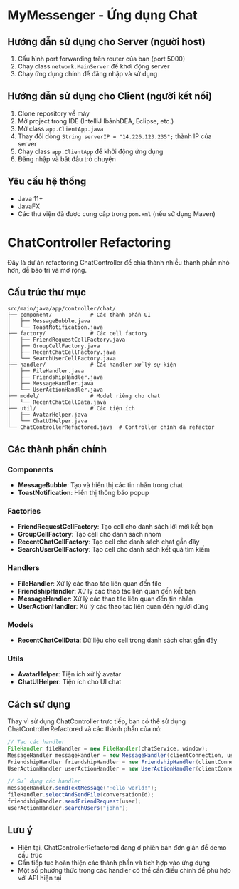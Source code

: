 # MyMessenger - Ứng dụng Chat

## Hướng dẫn sử dụng cho Server (người host)

1. Cấu hình port forwarding trên router của bạn (port 5000)
2. Chạy class `network.MainServer` để khởi động server
3. Chạy ứng dụng chính để đăng nhập và sử dụng

## Hướng dẫn sử dụng cho Client (người kết nối)

1. Clone repository về máy
2. Mở project trong IDE (IntelliJ IbảnhDEA, Eclipse, etc.)
3. Mở class `app.ClientApp.java`
4. Thay đổi dòng `String serverIP = "14.226.123.235";` thành IP của server
5. Chạy class `app.ClientApp` để khởi động ứng dụng
6. Đăng nhập và bắt đầu trò chuyện

## Yêu cầu hệ thống

- Java 11+
- JavaFX
- Các thư viện đã được cung cấp trong `pom.xml` (nếu sử dụng Maven)


# ChatController Refactoring

Đây là dự án refactoring ChatController để chia thành nhiều thành phần nhỏ hơn, dễ bảo trì và mở rộng.

## Cấu trúc thư mục

```
src/main/java/app/controller/chat/
├── component/            # Các thành phần UI
│   ├── MessageBubble.java
│   └── ToastNotification.java
├── factory/              # Các cell factory
│   ├── FriendRequestCellFactory.java
│   ├── GroupCellFactory.java
│   ├── RecentChatCellFactory.java
│   └── SearchUserCellFactory.java
├── handler/              # Các handler xử lý sự kiện
│   ├── FileHandler.java
│   ├── FriendshipHandler.java
│   ├── MessageHandler.java
│   └── UserActionHandler.java
├── model/                # Model riêng cho chat
│   └── RecentChatCellData.java
├── util/                 # Các tiện ích
│   ├── AvatarHelper.java
│   └── ChatUIHelper.java
└── ChatControllerRefactored.java  # Controller chính đã refactor
```

## Các thành phần chính

### Components

- **MessageBubble**: Tạo và hiển thị các tin nhắn trong chat
- **ToastNotification**: Hiển thị thông báo popup

### Factories

- **FriendRequestCellFactory**: Tạo cell cho danh sách lời mời kết bạn
- **GroupCellFactory**: Tạo cell cho danh sách nhóm
- **RecentChatCellFactory**: Tạo cell cho danh sách chat gần đây
- **SearchUserCellFactory**: Tạo cell cho danh sách kết quả tìm kiếm

### Handlers

- **FileHandler**: Xử lý các thao tác liên quan đến file
- **FriendshipHandler**: Xử lý các thao tác liên quan đến kết bạn
- **MessageHandler**: Xử lý các thao tác liên quan đến tin nhắn
- **UserActionHandler**: Xử lý các thao tác liên quan đến người dùng

### Models

- **RecentChatCellData**: Dữ liệu cho cell trong danh sách chat gần đây

### Utils

- **AvatarHelper**: Tiện ích xử lý avatar
- **ChatUIHelper**: Tiện ích cho UI chat

## Cách sử dụng

Thay vì sử dụng ChatController trực tiếp, bạn có thể sử dụng ChatControllerRefactored và các thành phần của nó:

```java
// Tạo các handler
FileHandler fileHandler = new FileHandler(chatService, window);
MessageHandler messageHandler = new MessageHandler(clientConnection, username, messagesContainer, rootNode, fileHandler, this::updateRecentChats);
FriendshipHandler friendshipHandler = new FriendshipHandler(clientConnection, username, this::updateFriendRequests, this::refreshAllData);
UserActionHandler userActionHandler = new UserActionHandler(clientConnection, username, rootNode, messageHandler, friendshipHandler, this::updateSearchResults);

// Sử dụng các handler
messageHandler.sendTextMessage("Hello world!");
fileHandler.selectAndSendFile(conversationId);
friendshipHandler.sendFriendRequest(user);
userActionHandler.searchUsers("john");
```

## Lưu ý

- Hiện tại, ChatControllerRefactored đang ở phiên bản đơn giản để demo cấu trúc
- Cần tiếp tục hoàn thiện các thành phần và tích hợp vào ứng dụng
- Một số phương thức trong các handler có thể cần điều chỉnh để phù hợp với API hiện tại
